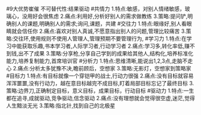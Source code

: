 #9大优势崔催
不可替代性:结果驱动
#共情力
1.特点:敏感，对别人情绪敏感，玻璃心，没用好会很焦虑
2.痛点:利用好,分析好别人的需求做教练
3.策略:提问铲,明确别人的课题,明确别人的需求;询问,课题，共建
#交往力
1.特点:眼缘好,别人看眼睛就会信任你
2.痛点:喜欢对别人真诚,不愿意指出别人的问题,管理比较痛苦
3.策略:交往环,使用规则不使用人管理人,管理预期不要管理行为,
#学习力
1.特点:在学习中能获取乐趣,书本学习者,人际学习者,行动学习者
2.痛点:学习多,转化率低,赚不到钱,出不了成果
3.策略:分享枪,分享自己学到的成果给其他人,结构化,培养标准化能力,培养复制能力,首席培训官
#分析力
1.特点:思维清晰,能说出1,2,3点,走脑不走心
2.痛点:分析太多犹豫不决,瞻前顾后，空想家
3.策略:无影灯，空想家到策略家
#目标力
1.特点:有目标就像一个穿铠甲的战士,行动力很强
2.痛点:没有目标就容易浑浑噩噩,没有行动力，越在意目标越完不成目标,盯着局部目标忘记了最终目标
3.策略:边界刀,正确制定目标，意义目标，成果目标，行动目标
#驱动力
1.特点:一生都在追寻,成就驱动,竞争驱动,信念驱动
2.痛点:没有理想就会觉得很空虚,迷茫,觉得人生黯淡无光
3.策略:指北针,找到自己的北极星
#
